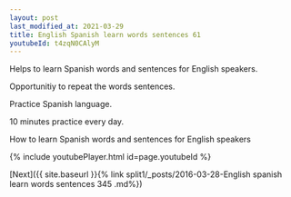 ```yaml
---
layout: post
last_modified_at: 2021-03-29
title: English Spanish learn words sentences 61 
youtubeId: t4zqN0CAlyM
---
```

 
 
Helps to learn Spanish words and sentences for English speakers.

Opportunitiy to repeat the words sentences. 

Practice Spanish language. 
 
10 minutes practice every day. 
 
How to learn Spanish words and sentences for English speakers 
 
{% include youtubePlayer.html id=page.youtubeId %}
 
 
[Next]({{ site.baseurl }}{% link  split1/_posts/2016-03-28-English spanish learn words sentences 345 .md%})
 
